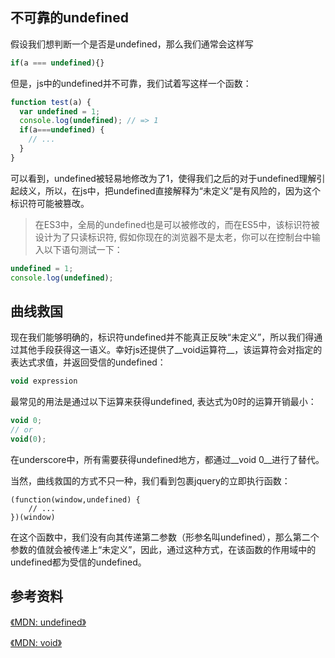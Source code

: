 ## 不可靠的undefined
假设我们想判断一个是否是undefined，那么我们通常会这样写

```js
if(a === undefined){}
```

但是，js中的undefined并不可靠，我们试着写这样一个函数：

```js
function test(a) {
  var undefined = 1;
  console.log(undefined); // => 1
  if(a===undefined) {
    // ...
  }
}
```

可以看到，undefined被轻易地修改为了1，使得我们之后的对于undefined理解引起歧义，所以，在js中，把undefined直接解释为“未定义”是有风险的，因为这个标识符可能被篡改。

> 在ES3中，全局的undefined也是可以被修改的，而在ES5中，该标识符被设计为了只读标识符, 假如你现在的浏览器不是太老，你可以在控制台中输入以下语句测试一下：
> 
```js
undefined = 1;
console.log(undefined);
```

## 曲线救国
现在我们能够明确的，标识符undefined并不能真正反映“未定义”，所以我们得通过其他手段获得这一语义。幸好js还提供了__void运算符__，该运算符会对指定的表达式求值，并返回受信的undefined：

```js
void expression
```

最常见的用法是通过以下运算来获得undefined, 表达式为0时的运算开销最小：

```js
void 0;
// or
void(0);
```

在underscore中，所有需要获得undefined地方，都通过__void 0__进行了替代。

当然，曲线救国的方式不只一种，我们看到包裹jquery的立即执行函数：

```
(function(window,undefined) {
    // ...
})(window)
```

在这个函数中，我们没有向其传递第二参数（形参名叫undefined），那么第二个参数的值就会被传递上“未定义”，因此，通过这种方式，在该函数的作用域中的undefined都为受信的undefined。

## 参考资料
[《MDN: undefined》](https://developer.mozilla.org/zh-CN/docs/Web/JavaScript/Reference/Global_Objects/undefined)

[《MDN: void》](https://developer.mozilla.org/zh-CN/docs/Web/JavaScript/Reference/Operators/void)
